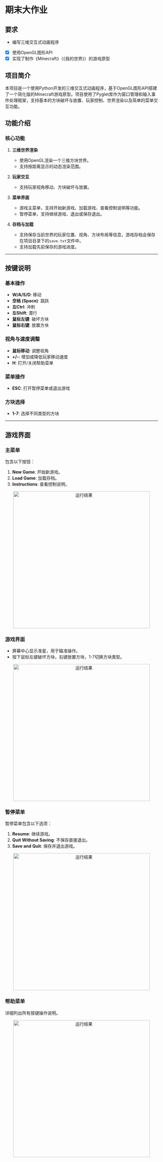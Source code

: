 # 期末大作业
## 要求
- 编写三维交互式动画程序
- [x] 使用OpenGL图形API
- [x] 实现了制作《Minecraft》（《我的世界》）的游戏原型

## 项目简介
本项目是一个使用Python开发的三维交互式动画程序，基于OpenGL图形API搭建了一个简化版的Minecraft游戏原型。项目使用了Pyglet库作为窗口管理和输入事件处理框架，支持基本的方块破坏与放置、玩家控制、世界渲染以及简单的菜单交互功能。



## 功能介绍

### 核心功能

1. **三维世界渲染**
   - 使用OpenGL渲染一个三维方块世界。
   - 支持按距离显示的动态渲染范围。

2. **玩家交互**
   - 支持玩家视角移动、方块破坏与放置。

3. **菜单界面**
   - 游戏主菜单，支持开始新游戏、加载游戏、查看控制说明等功能。
   - 暂停菜单，支持继续游戏、退出或保存退出。

4. **存档与加载**
   - 支持保存当前世界的玩家位置、视角、方块布局等信息，游戏存档会保存在项目目录下的`save.txt`文件中。
   - 支持加载先前保存的游戏进度。


---

## 按键说明

### 基本操作
- **W/A/S/D**: 移动
- **空格 (Space)**: 跳跃
- **左Ctrl**: 冲刺
- **左Shift**: 潜行
- **鼠标左键**: 破坏方块
- **鼠标右键**: 放置方块

### 视角与速度调整
- **鼠标移动**: 调整视角
- **+/-**: 增加或降低玩家移动速度
- **H**: 打开/关闭帮助菜单

### 菜单操作
- **ESC**: 打开暂停菜单或退出游戏

### 方块选择
- **1-7**: 选择不同类型的方块

---

## 游戏界面

### 主菜单
包含以下按钮：
1. **New Game**: 开始新游戏。
2. **Load Game**: 加载存档。
3. **Instructions**: 查看控制说明。

<div align="center">
  <img src="https://cdn.jsdelivr.net/gh/plutoky/My_PicGo/test/main_menu.png" alt="运行结果" height="450">
</div>


### 游戏界面
- 屏幕中心显示准星，用于瞄准操作。
- 按下鼠标左键破坏方块，右键放置方块，1-7切换方块类型。
  

<div align="center">
  <img src="https://cdn.jsdelivr.net/gh/plutoky/My_PicGo/test/interface.png" alt="运行结果" height="450">
</div>



### 暂停菜单
暂停菜单包含以下选项：
1. **Resume**: 继续游戏。
2. **Quit Without Saving**: 不保存直接退出。
3. **Save and Quit**: 保存并退出游戏。
   
<div align="center">
  <img src="https://cdn.jsdelivr.net/gh/plutoky/My_PicGo/test/pause_menu.png" alt="运行结果" height="450">
</div>

### 帮助菜单
详细列出所有按键操作说明。

<div align="center">
  <img src="https://cdn.jsdelivr.net/gh/plutoky/My_PicGo/test/instructions_menu.png" alt="运行结果" height="450">
</div>




